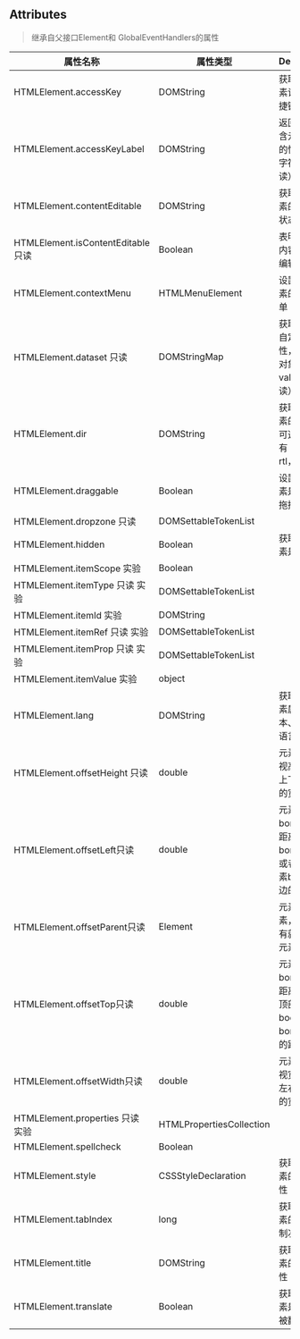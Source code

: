 ## Attributes
> 继承自父接口Element和 GlobalEventHandlers的属性  

|属性名称|属性类型|Description|
|---|----|----|
|HTMLElement.accessKey	|DOMString	|获取/设置元素访问的快捷键|
|HTMLElement.accessKeyLabel	|DOMString	|返回一个包含元素访问的快捷键的字符串（只读）|
|HTMLElement.contentEditable	|DOMString	|获取/设置元素的可编辑状态|
|HTMLElement.isContentEditable 只读	|Boolean	|表明元素的内容是否可编辑（只读）|
|HTMLElement.contextMenu	|HTMLMenuElement	|设置/获取元素的右键菜单|
|HTMLElement.dataset 只读	|DOMStringMap	|获取元素的自定义属性，是一个对象（key-value，只读）|
|HTMLElement.dir	|DOMString	|获取/设置元素的方向，可选的值有：ltr，rtl，auto|
|HTMLElement.draggable|	Boolean|	设置/获取元素是否可以拖拽|
|HTMLElement.dropzone 只读|	DOMSettableTokenList	 ||
|HTMLElement.hidden	|Boolean	|获取/设置元素是否隐藏|
|HTMLElement.itemScope 实验| 	Boolean||
|HTMLElement.itemType 只读 实验	|DOMSettableTokenList	 ||
|HTMLElement.itemId 	实验|DOMString	 ||
|HTMLElement.itemRef 只读	实验|DOMSettableTokenList	 ||
|HTMLElement.itemProp 只读	实验|DOMSettableTokenList	 ||
|HTMLElement.itemValue 	实验|object	 ||
|HTMLElement.lang	|DOMString	|获取/设置元素属性、文本、内容的语言|
|HTMLElement.offsetHeight 只读	|double	|元素自身可视高度加上上下border的宽度|
|HTMLElement.offsetLeft只读	|double	|元素自己border左边距离父元素border左边或者body元素border左边的距离|
|HTMLElement.offsetParent只读	|Element	|元素的父元素，如果没有就是body元素|
|HTMLElement.offsetTop只读	|double	|元素自己border顶部距离父元素顶部或者body元素border顶部的距离|
|HTMLElement.offsetWidth只读	|double	|元素自身可视宽度加上左右border的宽度|
|HTMLElement.properties 只读 实验	|HTMLPropertiesCollection	 ||
|HTMLElement.spellcheck	|Boolean	 ||
|HTMLElement.style	|CSSStyleDeclaration	|获取/设置元素的style属性|
|HTMLElement.tabIndex	|long	|获取/设置元素的tab键控制次序|
|HTMLElement.title	|DOMString	|获取/设置元素的title属性|
|HTMLElement.translate 	|Boolean	|获取/设置元素是否可以被翻译|

